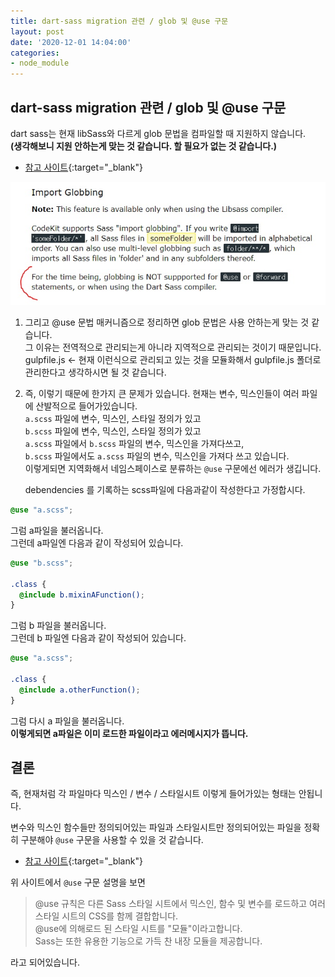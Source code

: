 ```yaml
---
title: dart-sass migration 관련 / glob 및 @use 구문
layout: post
date: '2020-12-01 14:04:00'
categories:
- node_module
---
```


## dart-sass migration 관련 / glob 및 @use 구문

dart sass는 현재 libSass와 다르게 glob 문법을 컴파일할 때 지원하지 않습니다.  
**(생각해보니 지원 안하는게 맞는 것 같습니다. 할 필요가 없는 것 같습니다.)**

* [참고 사이트](https://codekitapp.com/help/sass/){:target="_blank"}

![](/static/img/module/issue24.jpg)

1. 그리고 @use 문법 매커니즘으로 정리하면 glob 문법은 사용 안하는게 맞는 것 같습니다.  
   그 이유는 전역적으로 관리되는게 아니라 지역적으로 관리되는 것이기 때문입니다.  
   gulpfile.js ← 현재 이런식으로 관리되고 있는 것을 모듈화해서 gulpfile.js 폴더로 관리한다고 생각하시면 될 것 같습니다.  
2. 즉, 이렇기 때문에 한가지 큰 문제가 있습니다.
   현재는 변수, 믹스인들이 여러 파일에 산발적으로 들어가있습니다.  
   `a.scss` 파일에 변수, 믹스인, 스타일 정의가 있고  
   `b.scss` 파일에 변수, 믹스인, 스타일 정의가  있고  
   `a.scss` 파일에서 `b.scss` 파일의 변수, 믹스인을 가져다쓰고,  
   `b.scss` 파일에서도 `a.scss` 파일의 변수, 믹스인을 가져다 쓰고 있습니다.  
   이렇게되면 지역화해서 네임스페이스로 분류하는 `@use` 구문에선 에러가 생깁니다.  
   
   debendencies 를 기록하는 scss파일에 다음과같이 작성한다고 가정합시다.
   
```scss
@use "a.scss";
```

그럼 a파일을 불러옵니다.  
그런데 a파일엔 다음과 같이 작성되어 있습니다.

```scss
@use "b.scss";

.class {
  @include b.mixinAFunction();
}
```

그럼 b 파일을 불러옵니다.  
그런데 b 파일엔 다음과 같이 작성되어 있습니다.

```scss
@use "a.scss";

.class {
  @include a.otherFunction();
}
```

그럼 다시 a 파일을 불러옵니다.  
**이렇게되면 a파일은 이미 로드한 파일이라고 에러메시지가 뜹니다.**

## 결론

즉, 현재처럼 각 파일마다 믹스인 / 변수 / 스타일시트 이렇게 들어가있는 형태는 안됩니다.

변수와 믹스인 함수들만 정의되어있는 파일과 스타일시트만 정의되어있는 파일을 정확히 구분해야 `@use` 구문을 사용할 수 있을 것 같습니다.

* [참고 사이트](https://sass-lang.com/documentation/at-rules/use){:target="_blank"}

위 사이트에서 `@use` 구문 설명을 보면

>@use 규칙은 다른 Sass 스타일 시트에서 믹스인, 함수 및 변수를 로드하고 여러 스타일 시트의 CSS를 함께 결합합니다.  
>@use에 의해로드 된 스타일 시트를 "모듈"이라고합니다.  
>Sass는 또한 유용한 기능으로 가득 찬 내장 모듈을 제공합니다.

라고 되어있습니다.